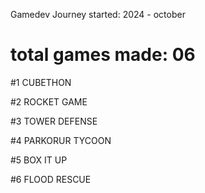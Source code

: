 Gamedev Journey started: 2024 - october

# total games made: 06

#1 CUBETHON   

#2 ROCKET GAME    

#3 TOWER DEFENSE     

#4 PARKORUR TYCOON   

#5 BOX IT UP 

#6 FLOOD RESCUE
